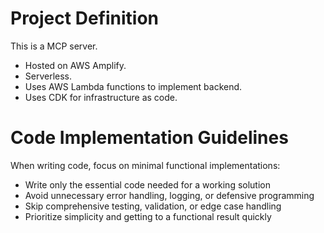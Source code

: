 # Project Definition

This is a MCP server.

- Hosted on AWS Amplify.
- Serverless.
- Uses AWS Lambda functions to implement backend.
- Uses CDK for infrastructure as code.

# Code Implementation Guidelines

When writing code, focus on minimal functional implementations:

- Write only the essential code needed for a working solution
- Avoid unnecessary error handling, logging, or defensive programming
- Skip comprehensive testing, validation, or edge case handling
- Prioritize simplicity and getting to a functional result quickly
